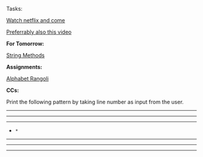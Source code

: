Tasks:

[Watch netflix and come](https://netflix.com)

[Preferrably also this video](https://www.youtube.com/watch?v=WDDkLOT8SCk)

**For Tomorrow:**

[String Methods](https://www.youtube.com/watch?v=9a3CxJyTq00)

**Assignments:**

[Alphabet Rangoli](https://www.hackerrank.com/challenges/alphabet-rangoli)

**CCs:**

Print the following pattern by taking line number as input from the user.

*******
*** ***
**   **
*     *
**   **
*** ***
*******
